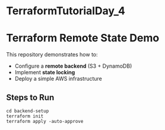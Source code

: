 # TerraformTutorialDay_4

# Terraform Remote State Demo
This repository demonstrates how to:

- Configure a **remote backend** (S3 + DynamoDB)
- Implement **state locking**
- Deploy a simple AWS infrastructure

## Steps to Run
```
cd backend-setup
terraform init
terraform apply -auto-approve
